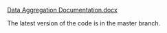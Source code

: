 [Data Aggregation Documentation.docx](https://github.com/user-attachments/files/18558170/Data.Aggregation.Documentation.docx)

The latest version of the code is in the master branch.
